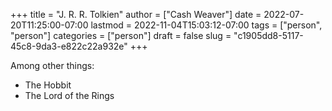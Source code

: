 +++
title = "J. R. R. Tolkien"
author = ["Cash Weaver"]
date = 2022-07-20T11:25:00-07:00
lastmod = 2022-11-04T15:03:12-07:00
tags = ["person", "person"]
categories = ["person"]
draft = false
slug = "c1905dd8-5117-45c8-9da3-e822c22a932e"
+++

Among other things:

-   The Hobbit
-   The Lord of the Rings
